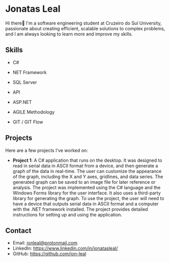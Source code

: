 # Jonatas Leal

Hi there👋  I'm a software engineering student at Cruzeiro do Sul University, passionate about creating efficient, scalable solutions to complex problems, and I am always looking to learn more and improve my skills.

## Skills

- C#
- NET Framework
- SQL Server
- API
- ASP.NET

- AGILE Methodology
- GIT / GIT Flow

## Projects

Here are a few projects I've worked on:

- **Project 1**: A C# application that runs on the desktop. It was designed to read in serial data in ASCII format from a device, and then generate a graph of the data in real-time. The user can customize the appearance of the graph, including the X and Y axes, gridlines, and data series. The generated graph can be saved to an image file for later reference or analysis.
The project was implemented using the C# language and the Windows Forms library for the user interface. It also uses a third-party library for generating the graph.  To use the project, the user will need to have a device that outputs serial data in ASCII format and a computer with the .NET framework installed. The project      provides detailed instructions for setting up and using the application.

## Contact

- Email: jonleal@protonmail.com
- LinkedIn: https://www.linkedin.com/in/jonatasleal/
- GitHub: https://github.com/jon-leal
